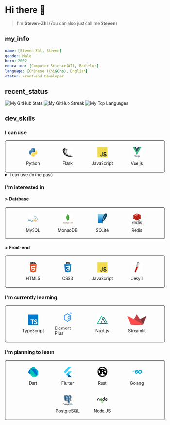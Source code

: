 <h1>Hi there 👋</h1>

<blockquote>I'm <b>Steven-Zhl</b> (You can also just call me <b>Steven</b>)</blockquote>

<h2>my_info</h2>

```yaml
name: [Steven-Zhl, Steven]
gender: Male
born: 2002
education: [Computer Science(AI), Bachelor]
language: [Chinese (Chi&Chs), English]
status: Front-end Developer
```

<h2>recent_status</h2>

<div>
    <img src="https://github-readme-stats.vercel.app/api?username=Steven-Zhl&theme=blueberry&show_icons=true&hide_border=true&count_private=true"
        alt="My GitHub Stats" />
    <img src="https://github-readme-streak-stats.herokuapp.com/?user=Steven-Zhl&theme=blueberry&hide_border=true"
        alt="My GitHub Streak" />
    <img src="https://github-readme-stats.vercel.app/api/top-langs/?username=Steven-Zhl&theme=blueberry&show_icons=true&hide_border=true&layout=compact"
        alt="My Top Languages" />
</div>

<h2>dev_skills</h2>

<h3>I can use</h3>

<div
    style="display: flex;flex-wrap: wrap;justify-content: center;align-items: center;padding: 10px;border: 1px solid;border-radius: 5px;width: 100%;gap: 10px;">
    <div
        style="display: flex;flex-direction: column;justify-content: center;align-items: center;width: 6em;padding: 10px;gap: 10px;transition: all 0.2s;border-radius: 5px;">
        <img style="height: 2.5em" src="./icons/python.svg" alt="Python" />
        <span>Python</span>
    </div>
    <div
        style="display: flex;flex-direction: column;justify-content: center;align-items: center;width: 6em;padding: 10px;gap: 10px;transition: all 0.2s;border-radius: 5px;">
        <img style="height: 2.5em" src="./icons/flask.svg" alt="Flask" />
        <span>Flask</span>
    </div>
    <div
        style="display: flex;flex-direction: column;justify-content: center;align-items: center;width: 6em;padding: 10px;gap: 10px;transition: all 0.2s;border-radius: 5px;">
        <img style="height: 2.5em" src="./icons/javascript.svg" alt="JavaScript" />
        <span>JavaScript</span>
    </div>
    <div
        style="display: flex;flex-direction: column;justify-content: center;align-items: center;width: 6em;padding: 10px;gap: 10px;transition: all 0.2s;border-radius: 5px;">
        <img style="height: 2.5em" src="./icons/vuejs.svg" alt="Vue.js" />
        <span>Vue.js</span>
    </div>
</div>

<details>
    <summary>I can use (in the past)</summary>

    <div
        style="display: flex;flex-wrap: wrap;justify-content: center;align-items: center;padding: 10px;border: 1px solid;border-radius: 5px;width: 100%;gap: 10px;">
        <div
            style="display: flex;flex-direction: column;justify-content: center;align-items: center;width: 6em;padding: 10px;gap: 10px;transition: all 0.2s;border-radius: 5px;">
            <img style="height: 2.5em" src="./icons/pytorch.svg" alt="PyTorch" />
            <span>PyTorch</span>
        </div>
        <div
            style="display: flex;flex-direction: column;justify-content: center;align-items: center;width: 6em;padding: 10px;gap: 10px;transition: all 0.2s;border-radius: 5px;">
            <img style="height: 2.5em" src="./icons/matlab.png" alt="Matlab" />
            <span>Matlab</span>
        </div>
        <div
            style="display: flex;flex-direction: column;justify-content: center;align-items: center;width: 6em;padding: 10px;gap: 10px;transition: all 0.2s;border-radius: 5px;">
            <img style="height: 2.5em" src="./icons/qt.svg" alt="PyQt" />
            <span>PyQt</span>
        </div>
    </div>
</details>

<h3>I'm interested in</h3>

<h4>> Database</h4>

<div
    style="display: flex;flex-wrap: wrap;justify-content: center;align-items: center;padding: 10px;border: 1px solid;border-radius: 5px;width: 100%;gap: 10px;">
    <div
        style="display: flex;flex-direction: column;justify-content: center;align-items: center;width: 6em;padding: 10px;gap: 10px;transition: all 0.2s;border-radius: 5px;">
        <img style="height: 2.5em" src="./icons/mysql.svg" alt="MySQL" />
        <span>MySQL</span>
    </div>
    <div
        style="display: flex;flex-direction: column;justify-content: center;align-items: center;width: 6em;padding: 10px;gap: 10px;transition: all 0.2s;border-radius: 5px;">
        <img style="height: 2.5em" src="./icons/mongodb.svg" alt="MongoDB" />
        <span>MongoDB</span>
    </div>
    <div
        style="display: flex;flex-direction: column;justify-content: center;align-items: center;width: 6em;padding: 10px;gap: 10px;transition: all 0.2s;border-radius: 5px;">
        <img style="height: 2.5em" src="./icons/sqlite.svg" alt="SQLite" />
        <span>SQLite</span>
    </div>
    <div
        style="display: flex;flex-direction: column;justify-content: center;align-items: center;width: 6em;padding: 10px;gap: 10px;transition: all 0.2s;border-radius: 5px;">
        <img style="height: 2.5em" src="./icons/redis.svg" alt="Redis" />
        <span>Redis</span>
    </div>
</div>

<h4>> Front-end</h4>

<div
    style="display: flex;flex-wrap: wrap;justify-content: center;align-items: center;padding: 10px;border: 1px solid;border-radius: 5px;width: 100%;gap: 10px;">
    <div
        style="display: flex;flex-direction: column;justify-content: center;align-items: center;width: 6em;padding: 10px;gap: 10px;transition: all 0.2s;border-radius: 5px;">
        <img style="height: 2.5em" src="./icons/html5.svg" alt="HTML5" />
        <span>HTML5</span>
    </div>
    <div
        style="display: flex;flex-direction: column;justify-content: center;align-items: center;width: 6em;padding: 10px;gap: 10px;transition: all 0.2s;border-radius: 5px;">
        <img style="height: 2.5em" src="./icons/css3.svg" alt="CSS3" />
        <span>CSS3</span>
    </div>
    <div
        style="display: flex;flex-direction: column;justify-content: center;align-items: center;width: 6em;padding: 10px;gap: 10px;transition: all 0.2s;border-radius: 5px;">
        <img style="height: 2.5em" src="./icons/javascript.svg" alt="JavaScript" />
        <span>JavaScript</span>
    </div>
    <div
        style="display: flex;flex-direction: column;justify-content: center;align-items: center;width: 6em;padding: 10px;gap: 10px;transition: all 0.2s;border-radius: 5px;">
        <img style="height: 2.5em" src="./icons/jekyll.svg" alt="Jekyll" />
        <span>Jekyll</span>
    </div>
</div>

<h3>I'm currently learning</h3>

<div
    style="display: flex;flex-wrap: wrap;justify-content: center;align-items: center;padding: 10px;border: 1px solid;border-radius: 5px;width: 100%;gap: 10px;">
    <div
        style="display: flex;flex-direction: column;justify-content: center;align-items: center;width: 6em;padding: 10px;gap: 10px;transition: all 0.2s;border-radius: 5px;">
        <img style="height: 2.5em" src="./icons/typescript.svg" alt="TypeScript" />
        <span>TypeScript</span>
    </div>
    <div
        style="display: flex;flex-direction: column;justify-content: center;align-items: center;width: 6em;padding: 10px;gap: 10px;transition: all 0.2s;border-radius: 5px;">
        <img style="height: 2.5em" src="./icons/element-plus.svg" alt="Element Plus" />
        <span>Element Plus</span>
    </div>
    <div
        style="display: flex;flex-direction: column;justify-content: center;align-items: center;width: 6em;padding: 10px;gap: 10px;transition: all 0.2s;border-radius: 5px;">
        <img style="height: 2.5em" src="./icons/nuxtjs.svg" alt="Nuxt.js" />
        <span>Nuxt.js</span>
    </div>
    <div
        style="display: flex;flex-direction: column;justify-content: center;align-items: center;width: 6em;padding: 10px;gap: 10px;transition: all 0.2s;border-radius: 5px;">
        <img style="height: 2.5em" src="./icons/streamlit.svg" alt="Streamlit" />
        <span>Streamlit</span>
    </div>
</div>

<h3>I'm planning to learn</h3>

<div
    style="display: flex;flex-wrap: wrap;justify-content: center;align-items: center;padding: 10px;border: 1px solid;border-radius: 5px;width: 100%;gap: 10px;">
    <div
        style="display: flex;flex-direction: column;justify-content: center;align-items: center;width: 6em;padding: 10px;gap: 10px;transition: all 0.2s;border-radius: 5px;">
        <img style="height: 2.5em" src="./icons/dart.svg" alt="Dart" />
        <span>Dart</span>
    </div>
    <div
        style="display: flex;flex-direction: column;justify-content: center;align-items: center;width: 6em;padding: 10px;gap: 10px;transition: all 0.2s;border-radius: 5px;">
        <img style="height: 2.5em" src="./icons/flutter.svg" alt="Flutter" />
        <span>Flutter</span>
    </div>
    <div
        style="display: flex;flex-direction: column;justify-content: center;align-items: center;width: 6em;padding: 10px;gap: 10px;transition: all 0.2s;border-radius: 5px;">
        <img style="height: 2.5em" src="./icons/rust.svg" alt="Rust" />
        <span>Rust</span>
    </div>
    <div
        style="display: flex;flex-direction: column;justify-content: center;align-items: center;width: 6em;padding: 10px;gap: 10px;transition: all 0.2s;border-radius: 5px;">
        <img style="height: 2.5em" src="./icons/go.svg" alt="Golang" />
        <span>Golang</span>
    </div>
    <div
        style="display: flex;flex-direction: column;justify-content: center;align-items: center;width: 6em;padding: 10px;gap: 10px;transition: all 0.2s;border-radius: 5px;">
        <img style="height: 2.5em" src="./icons/postgresql.svg" alt="PostgreSQL" />
        <span>PostgreSQL</span>
    </div>
    <div
        style="display: flex;flex-direction: column;justify-content: center;align-items: center;width: 6em;padding: 10px;gap: 10px;transition: all 0.2s;border-radius: 5px;">
        <img style="height: 2.5em" src="./icons/nodejs.svg" alt="Node.JS" />
        <span>Node.JS</span>
    </div>
</div>
